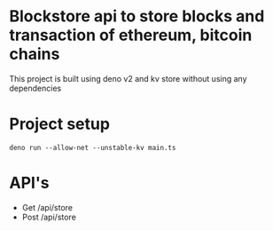 # Blockstore api to store blocks and transaction of ethereum, bitcoin chains
This project is built using deno v2 and kv store without using any dependencies

# Project setup

```
deno run --allow-net --unstable-kv main.ts
```

# API's

- Get /api/store
- Post /api/store